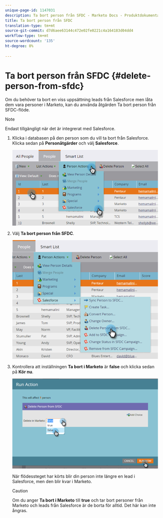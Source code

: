 ```yaml
---
unique-page-id: 1147031
description: Ta bort person från SFDC - Marketo Docs - Produktdokumentation
title: Ta bort person från SFDC
translation-type: tm+mt
source-git-commit: d7d6aee63144c472e02fe0221c4a164183d04dd4
workflow-type: tm+mt
source-wordcount: '135'
ht-degree: 0%

---
```



# Ta bort person från SFDC {#delete-person-from-sfdc}

Om du behöver ta bort en viss uppsättning leads från Salesforce men låta dem vara personer i Marketo, kan du använda åtgärden Ta bort person från SFDC-flöde.

>[!NOTE]
>
>Endast tillgängligt när det är integrerat med Salesforce.

1. Klicka i databasen på den person som du vill ta bort från Salesforce. Klicka sedan på **Personåtgärder** och välj **Salesforce**.

   ![](assets/person-actions-salesforce.png)

1. Välj **Ta bort person från SFDC**.

   ![](assets/delete-person-from-sfdc.png)

1. Kontrollera att inställningen **Ta bort i Marketo** är **false** och klicka sedan på **Kör nu**.

   ![](assets/run-action-delete-lead-from-sfdc.png)

   När flödessteget har körts blir din person inte längre en lead i Salesforce, men den blir kvar i Marketo.

   >[!CAUTION]
   >
   >Om du anger **Ta bort i Marketo** till **true** och tar bort personer från Marketo och leads från Salesforce är de borta för alltid. Det här kan inte ångras.

